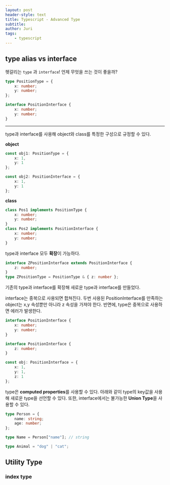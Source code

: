 ```yaml
---
layout: post
header-style: text
title: Typescript - Advanced Type
subtitle:
author: Juri
tags:
    - typescript
---
```


## type alias vs interface

헷갈리는 `type` 과 `interface`! 언제 무엇을 쓰는 것이 좋을까?

```ts
type PositionType = {
    x: number;
    y: number;
};

interface PositionInterface {
    x: number;
    y: number;
}
```

---

type과 interface를 사용해 object와 class를 특정한 구성으로 규정할 수 있다.

**object**

```ts
const obj1: PositionType = {
    x: 1,
    y: 1
};

const obj2: PositionInterface = {
    x: 1,
    y: 1
};
```

**class**

```ts
class Pos1 implements PositionType {
    x: number;
    y: number;
}
class Pos2 implements PositionInterface {
    x: number;
    y: number;
}
```

type과 interface 모두 **확장**이 가능하다.

```ts
interface ZPositionInterface extends PositionInterface {
    z: number;
}
type ZPositionType = PositionType & { z: number };
```

기존의 type과 interface를 확장해 새로운 type과 interface를 만들었다.

interface는 중복으로 사용되면 합쳐진다. 두번 사용된 PositionInterface를 만족하는 object는 x,y 속성뿐만 아니라 z 속성을 가져야 한다. 반면에, type은 중복으로 사용하면 에러가 발생한다.

```ts
interface PositionInterface {
    x: number;
    y: number;
}

interface PositionInterface {
    z: number;
}

const obj: PositionInterface = {
    x: 1,
    y: 1,
    z: 1
};
```

type은 **computed properties**를 사용할 수 있다. 아래와 같이 type의 key값을 사용해 새로운 type을 선언할 수 있다. 또한, interface에서는 불가능한 **Union Type**을 사용할 수 있다.

```ts
type Person = {
    name: string;
    age: number;
};

type Name = Person["name"]; // string

type Animal = "dog" | "cat";
```

## Utility Type

### index type

```ts

```
